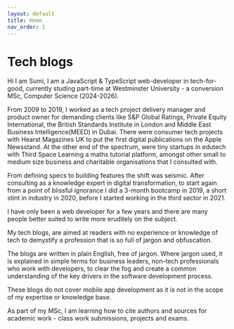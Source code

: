 ```yaml
---
layout: default
title: Home
nav_order: 1
---
```


# Tech blogs

Hi I am Sumi, I am a JavaScript & TypeScript web-developer in tech-for-good, currently studing part-time at Westminster University - a conversion MSc, Computer Science (2024-2026).

From 2009 to 2019, I worked as a tech project delivery manager and product owner for demanding clients like S&P Global Ratings, Private Equity International, the British Standards Institute in London and Middle East Business Intelligence(MEED) in Dubai. There were consumer tech projects with Hearst Magazines UK to put the first digital publications on the Apple Newsstand. At the other end of the spectrum, were tiny startups in edutech with Third Space Learning a maths tutorial platform, amongst other small to medium size business and charitable organisations that I consulted with.

From defining specs to building features the shift was seismic. After consulting as a knowledge expert in digital transformation, to start again from a point of blissful ignorance I did a 3-month bootcamp in 2019, a short stint in industry in 2020, before I started working in the third sector in 2021.

I have only been a web developer for a few years and there are many people better suited to write more eruditely on the subject.

My tech blogs, are aimed at readers with no experience or knowledge of tech to demystify a profession that is so full of jargon and obfuscation. 

The blogs are written in plain English, free of jargon. Where jargon used, it is explained in simple terms for business leaders, non-tech professionals who work with developers, to clear the fog and create a common understanding of the key drivers in the software development process.

These blogs do not cover mobile app development as it is not in the scope of my expertise or knowledge base.

As part of my MSc, I am learning how to cite authors and sources for academic work - class work submissions, projects and exams.
